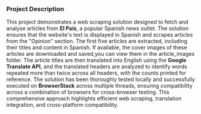 ### Project Description

This project demonstrates a web scraping solution designed to fetch and analyse articles from **El País**, a popular Spanish news outlet. The solution ensures that the website's text is displayed in Spanish and scrapes articles from the "Opinion" section. The first five articles are extracted, including their titles and content in Spanish. If available, the cover images of these articles are downloaded and saved,you can view them in the article_images folder. The article titles are then translated into English using the **Google Translate API**, and the translated headers are analyzed to identify words repeated more than twice across all headers, with the counts printed for reference. The solution has been thoroughly tested locally and successfully executed on **BrowserStack** across multiple threads, ensuring compatibility across a combination of browsers for cross-browser testing. This comprehensive approach highlights efficient web scraping, translation integration, and cross-platform compatibility.
